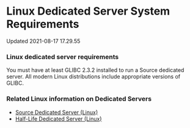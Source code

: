 # Linux Dedicated Server System Requirements
Updated 2021-08-17 17.29.55

### Linux dedicated server requirements
  
  
You must have at least GLIBC 2.3.2 installed to run a Source dedicated server. All modern Linux distributions include appropriate versions of GLIBC.  
  
  
### Related Linux information on Dedicated Servers

* [Source Dedicated Server (Linux)](https://steamcommunity.com/discussions/forum/14/)
* [Half-Life Dedicated Server (Linux)](https://steamcommunity.com/discussions/forum/16/)